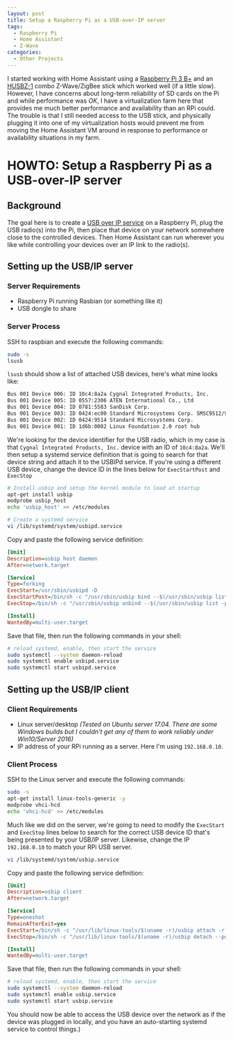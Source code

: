 ```yaml
---
layout: post
title: Setup a Raspberry Pi as a USB-over-IP server
tags: 
  - Raspberry Pi
  - Home Assistant
  - Z-Wave
categories:
  - Other Projects
---
```


I started working with Home Assistant using a [Raspberry Pi 3 B+](https://amzn.to/2DWVDjl) and an [HUSBZ-1](https://amzn.to/2V8DPbX) combo Z-Wave/ZigBee stick which worked well (if a little slow).  However, I have concerns about long-term reliability of SD cards on the Pi and while performance was _OK_, I have a virtualization farm here that provides me much better performance and availability than an RPi could.  The trouble is that I still needed access to the USB stick, and physically plugging it into one of my virtualization hosts would prevent me from moving the Home Assistant VM around in response to performance or availability situations in my farm.

# HOWTO: Setup a Raspberry Pi as a USB-over-IP server

## Background

The goal here is to create a [USB over IP service](https://sourceforge.net/projects/usbip/) on a Raspberry Pi, plug the USB radio(s) into the Pi, then place that device on your network somewhere close to the controlled devices.  Then Home Assistant can run wherever you like while controlling your devices over an IP link to the radio(s).

## Setting up the USB/IP server

### Server Requirements

* Raspberry Pi running Rasbian (or something like it)
* USB dongle to share

### Server Process

SSH to raspbian and execute the following commands:

```bash
sudo -s
lsusb
```

`lsusb` should show a list of attached USB devices, here's what mine looks like:

```bash
Bus 001 Device 006: ID 10c4:8a2a Cygnal Integrated Products, Inc.
Bus 001 Device 005: ID 0557:2306 ATEN International Co., Ltd
Bus 001 Device 004: ID 0781:5583 SanDisk Corp.
Bus 001 Device 003: ID 0424:ec00 Standard Microsystems Corp. SMSC9512/9514 Fast Ethernet Adapter
Bus 001 Device 002: ID 0424:9514 Standard Microsystems Corp.
Bus 001 Device 001: ID 1d6b:0002 Linux Foundation 2.0 root hub
```

We're looking for the device identifier for the USB radio, which in my case is that `Cygnal Integrated Products, Inc.` device with an ID of `10c4:8a2a`.  We'll then setup a systemd service definition that is going to search for that device string and attach it to the USBIPd service.  If you're using a different USB device, change the device ID in the lines below for `ExecStartPost` and `ExecStop`

```bash
# Install usbip and setup the kernel module to load at startup
apt-get install usbip
modprobe usbip_host
echo 'usbip_host' >> /etc/modules

# Create a systemd service
vi /lib/systemd/system/usbipd.service
```

Copy and paste the following service definition:

```ini
[Unit]
Description=usbip host daemon
After=network.target

[Service]
Type=forking
ExecStart=/usr/sbin/usbipd -D
ExecStartPost=/bin/sh -c "/usr/sbin/usbip bind --$(/usr/sbin/usbip list -p -l | grep '#usbid=10c4:8a2a#' | cut '-d#' -f1)"
ExecStop=/bin/sh -c "/usr/sbin/usbip unbind --$(/usr/sbin/usbip list -p -l | grep '#usbid=10c4:8a2a#' | cut '-d#' -f1); killall usbipd"

[Install]
WantedBy=multi-user.target
```

Save that file, then run the following commands in your shell:

```bash
# reload systemd, enable, then start the service
sudo systemctl --system daemon-reload
sudo systemctl enable usbipd.service
sudo systemctl start usbipd.service
```

## Setting up the USB/IP client

### Client Requirements

* Linux server/desktop _(Tested on Ubuntu server 17.04.  There are some Windows builds but I couldn't get any of them to work reliably under Win10/Server 2016)_
* IP address of your RPi running as a server.  Here I'm using `192.168.0.10`.

### Client Process

SSH to the Linux server and execute the following commands:

```bash
sudo -s
apt-get install linux-tools-generic -y
modprobe vhci-hcd
echo 'vhci-hcd' >> /etc/modules
```

Much like we did on the server, we're going to need to modify the `ExecStart` and `ExecStop` lines below to search for the correct USB device ID that's being presented by your USB/IP server.  Likewise, change the IP `192.168.0.10` to match your RPi USB server.

```bash
vi /lib/systemd/system/usbip.service
```

Copy and paste the following service definition:

```ini
[Unit]
Description=usbip client
After=network.target

[Service]
Type=oneshot
RemainAfterExit=yes
ExecStart=/bin/sh -c "/usr/lib/linux-tools/$(uname -r)/usbip attach -r 192.168.0.10 -b $(/usr/lib/linux-tools/$(uname -r)/usbip list -r 192.168.0.10 | grep '10c4:8a2a' | cut -d: -f1)"
ExecStop=/bin/sh -c "/usr/lib/linux-tools/$(uname -r)/usbip detach --port=$(/usr/lib/linux-tools/$(uname -r)/usbip port | grep '<Port in Use>' | sed -E 's/^Port ([0-9][0-9]).*/\1/')"

[Install]
WantedBy=multi-user.target
```

Save that file, then run the following commands in your shell:

```bash
# reload systemd, enable, then start the service
sudo systemctl --system daemon-reload
sudo systemctl enable usbip.service
sudo systemctl start usbip.service
```

You should now be able to access the USB device over the network as if the device was plugged in locally, and you have an auto-starting systemd service to control things.)
